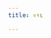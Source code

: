 ```yaml
---
title: ०१६

---
```

<div class="js_include" url="../vetAla-panchavimshatikA/009/"  newLevelForH1="2" includeTitle="false"> </div>